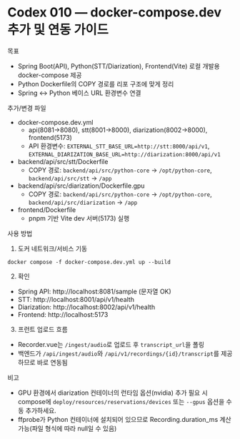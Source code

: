 # Codex 010 — docker-compose.dev 추가 및 연동 가이드

목표
- Spring Boot(API), Python(STT/Diarization), Frontend(Vite) 로컬 개발용 docker-compose 제공
- Python Dockerfile의 COPY 경로를 리포 구조에 맞게 정리
- Spring ↔ Python 베이스 URL 환경변수 연결

추가/변경 파일
- docker-compose.dev.yml
  - api(8081→8080), stt(8001→8000), diarization(8002→8000), frontend(5173)
  - API 환경변수: `EXTERNAL_STT_BASE_URL=http://stt:8000/api/v1`, `EXTERNAL_DIARIZATION_BASE_URL=http://diarization:8000/api/v1`
- backend/api/src/stt/Dockerfile
  - COPY 경로: `backend/api/src/python-core` → `/opt/python-core`, `backend/api/src/stt` → `/app`
- backend/api/src/diarization/Dockerfile.gpu
  - COPY 경로: `backend/api/src/python-core` → `/opt/python-core`, `backend/api/src/diarization` → `/app`
- frontend/Dockerfile
  - pnpm 기반 Vite dev 서버(5173) 실행

사용 방법
1) 도커 네트워크/서비스 기동
```
docker compose -f docker-compose.dev.yml up --build
```
2) 확인
- Spring API: http://localhost:8081/sample (문자열 OK)
- STT: http://localhost:8001/api/v1/health
- Diarization: http://localhost:8002/api/v1/health
- Frontend: http://localhost:5173
3) 프런트 업로드 흐름
- Recorder.vue는 `/ingest/audio`로 업로드 후 `transcript_url`을 폴링
- 백엔드가 `/api/ingest/audio`와 `/api/v1/recordings/{id}/transcript`를 제공하므로 바로 연동됨

비고
- GPU 환경에서 diarization 컨테이너의 런타임 옵션(nvidia) 추가 필요 시 compose에 `deploy/resources/reservations/devices` 또는 `--gpus` 옵션을 수동 추가하세요.
- ffprobe가 Python 컨테이너에 설치되어 있으므로 Recording.duration_ms 계산 가능(파일 형식에 따라 null일 수 있음)
